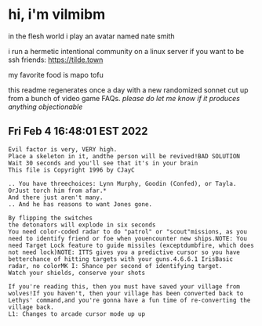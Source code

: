 # hi, i'm vilmibm

in the flesh world i play an avatar named nate smith

i run a hermetic intentional community on a linux server if you want to be ssh friends: https://tilde.town

my favorite food is mapo tofu

this readme regenerates once a day with a new randomized sonnet cut up from a bunch of video game FAQs.
_please do let me know if it produces anything objectionable_

## Fri Feb  4 16:48:01 EST 2022

    Evil factor is very, VERY high.
    Place a skeleton in it, andthe person will be revived!BAD SOLUTION
    Wait 30 seconds and you'll see that it's in your brain
    This file is Copyright 1996 by CJayC
    
    .. You have threechoices: Lynn Murphy, Goodin (Confed), or Tayla.
    OrJust torch him from afar.*
    And there just aren't many.
    .. And he has reasons to want Jones gone.
    
    By flipping the switches
    the detonators will explode in six seconds
    You need color-coded radar to do "patrol" or "scout"missions, as you need to identify friend or foe when youencounter new ships.NOTE: You need Target Lock feature to guide missiles (exceptdumbfire, which does not need lock)NOTE: ITTS gives you a predictive cursor so you have betterchance of hitting targets with your guns.4.6.6.1 IrisBasic radar, no colorMK I: 5 hance per second of identifying target.
    Watch your shields, conserve your shots
    
    If you're reading this, then you must have saved your village from wolves!If you haven't, then your village has been converted back to Lethys' command,and you're gonna have a fun time of re-converting the village back.
    L1: Changes to arcade cursor mode up up
